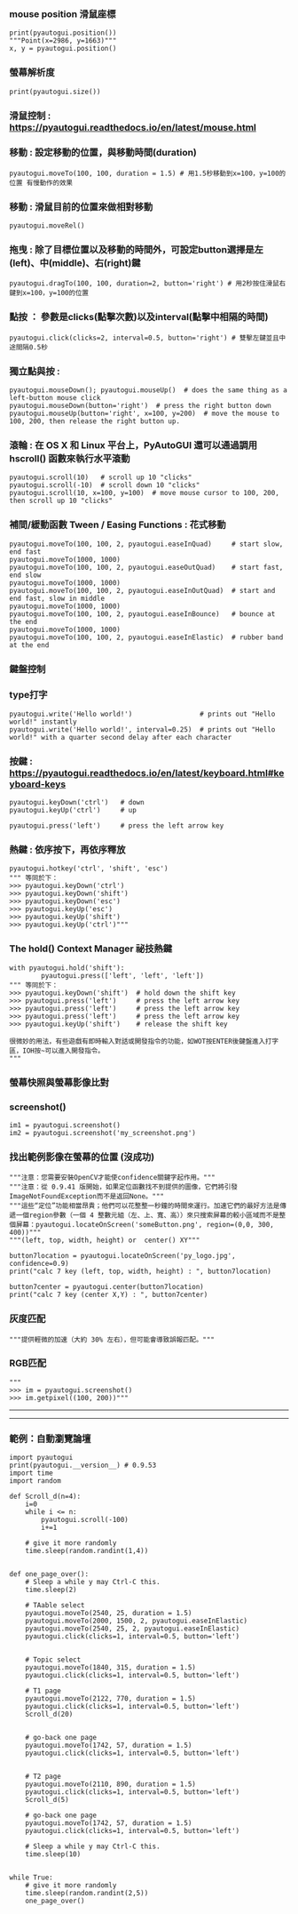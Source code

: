 ### mouse position 滑鼠座標
    print(pyautogui.position())
    """Point(x=2986, y=1663)"""
    x, y = pyautogui.position()

### 螢幕解析度
    print(pyautogui.size())



### 滑鼠控制 : https://pyautogui.readthedocs.io/en/latest/mouse.html

### 移動 : 設定移動的位置，與移動時間(duration)
    pyautogui.moveTo(100, 100, duration = 1.5) # 用1.5秒移動到x=100，y=100的位置 有慢動作的效果

### 移動 : 滑鼠目前的位置來做相對移動
    pyautogui.moveRel()


### 拖曳 : 除了目標位置以及移動的時間外，可設定button選擇是左(left)、中(middle)、右(right)鍵
    pyautogui.dragTo(100, 100, duration=2, button='right') # 用2秒按住滑鼠右鍵到x=100，y=100的位置


### 點按 ： 參數是clicks(點擊次數)以及interval(點擊中相隔的時間)
    pyautogui.click(clicks=2, interval=0.5, button='right') # 雙擊左鍵並且中途間隔0.5秒

### 獨立點與按 :
    pyautogui.mouseDown(); pyautogui.mouseUp()  # does the same thing as a left-button mouse click
    pyautogui.mouseDown(button='right')  # press the right button down
    pyautogui.mouseUp(button='right', x=100, y=200)  # move the mouse to 100, 200, then release the right button up.


### 滾輪 : 在 OS X 和 Linux 平台上，PyAutoGUI 還可以通過調用 hscroll() 函數來執行水平滾動
    pyautogui.scroll(10)   # scroll up 10 "clicks"
    pyautogui.scroll(-10)  # scroll down 10 "clicks"
    pyautogui.scroll(10, x=100, y=100)  # move mouse cursor to 100, 200, then scroll up 10 "clicks"


### 補間/緩動函數 Tween / Easing Functions : 花式移動
    pyautogui.moveTo(100, 100, 2, pyautogui.easeInQuad)     # start slow, end fast
    pyautogui.moveTo(1000, 1000)
    pyautogui.moveTo(100, 100, 2, pyautogui.easeOutQuad)    # start fast, end slow
    pyautogui.moveTo(1000, 1000)
    pyautogui.moveTo(100, 100, 2, pyautogui.easeInOutQuad)  # start and end fast, slow in middle
    pyautogui.moveTo(1000, 1000)
    pyautogui.moveTo(100, 100, 2, pyautogui.easeInBounce)   # bounce at the end
    pyautogui.moveTo(1000, 1000)
    pyautogui.moveTo(100, 100, 2, pyautogui.easeInElastic)  # rubber band at the end



### 鍵盤控制

### type打字
    pyautogui.write('Hello world!')                 # prints out "Hello world!" instantly
    pyautogui.write('Hello world!', interval=0.25)  # prints out "Hello world!" with a quarter second delay after each character

### 按鍵 : https://pyautogui.readthedocs.io/en/latest/keyboard.html#keyboard-keys
    pyautogui.keyDown('ctrl')   # down
    pyautogui.keyUp('ctrl')     # up

    pyautogui.press('left')     # press the left arrow key

### 熱鍵 : 依序按下，再依序釋放
    pyautogui.hotkey('ctrl', 'shift', 'esc')
    """ 等同於下：
    >>> pyautogui.keyDown('ctrl')
    >>> pyautogui.keyDown('shift')
    >>> pyautogui.keyDown('esc')
    >>> pyautogui.keyUp('esc')
    >>> pyautogui.keyUp('shift')
    >>> pyautogui.keyUp('ctrl')"""

### The hold() Context Manager 祕技熱鍵
    with pyautogui.hold('shift'):
            pyautogui.press(['left', 'left', 'left'])
    """ 等同於下：
    >>> pyautogui.keyDown('shift')  # hold down the shift key
    >>> pyautogui.press('left')     # press the left arrow key
    >>> pyautogui.press('left')     # press the left arrow key
    >>> pyautogui.press('left')     # press the left arrow key
    >>> pyautogui.keyUp('shift')    # release the shift key

    很微妙的用法，有些遊戲有即時輸入對話或開發指令的功能，如WOT按ENTER後鍵盤進入打字區，IOH按~可以進入開發指令。
    """


### 螢幕快照與螢幕影像比對

### screenshot()
    im1 = pyautogui.screenshot()
    im2 = pyautogui.screenshot('my_screenshot.png')


### 找出範例影像在螢幕的位置 (沒成功)
    """注意：您需要安裝OpenCV才能使confidence關鍵字起作用。"""
    """注意：從 0.9.41 版開始，如果定位函數找不到提供的圖像，它們將引發ImageNotFoundException而不是返回None。"""
    """這些“定位”功能相當昂貴；他們可以花整整一秒鐘的時間來運行。加速它們的最好方法是傳遞一個region參數（一個 4 整數元組（左、上、寬、高））來只搜索屏幕的較小區域而不是整個屏幕：pyautogui.locateOnScreen('someButton.png', region=(0,0, 300, 400))"""
    """(left, top, width, height) or  center() XY"""

    button7location = pyautogui.locateOnScreen('py_logo.jpg', confidence=0.9)
    print("calc 7 key (left, top, width, height) : ", button7location)

    button7center = pyautogui.center(button7location)
    print("calc 7 key (center X,Y) : ", button7center)

### 灰度匹配
    """提供輕微的加速（大約 30% 左右），但可能會導致誤報匹配。"""

### RGB匹配
    """
    >>> im = pyautogui.screenshot()
    >>> im.getpixel((100, 200))"""


 * * *
 
 * * *
 
 ### 範例：自動瀏覽論壇
 
    import pyautogui
    print(pyautogui.__version__) # 0.9.53
    import time
    import random

    def Scroll_d(n=4):
        i=0
        while i <= n:
            pyautogui.scroll(-100)
            i+=1
        
        # give it more randomly
        time.sleep(random.randint(1,4))


    def one_page_over():
        # Sleep a while y may Ctrl-C this.
        time.sleep(2)

        # TAable select
        pyautogui.moveTo(2540, 25, duration = 1.5)
        pyautogui.moveTo(2000, 1500, 2, pyautogui.easeInElastic)
        pyautogui.moveTo(2540, 25, 2, pyautogui.easeInElastic)
        pyautogui.click(clicks=1, interval=0.5, button='left')


        # Topic select
        pyautogui.moveTo(1840, 315, duration = 1.5)
        pyautogui.click(clicks=1, interval=0.5, button='left')

        # T1 page
        pyautogui.moveTo(2122, 770, duration = 1.5)
        pyautogui.click(clicks=1, interval=0.5, button='left')
        Scroll_d(20)


        # go-back one page
        pyautogui.moveTo(1742, 57, duration = 1.5)
        pyautogui.click(clicks=1, interval=0.5, button='left')


        # T2 page
        pyautogui.moveTo(2110, 890, duration = 1.5)
        pyautogui.click(clicks=1, interval=0.5, button='left')
        Scroll_d(5)

        # go-back one page
        pyautogui.moveTo(1742, 57, duration = 1.5)
        pyautogui.click(clicks=1, interval=0.5, button='left')

        # Sleep a while y may Ctrl-C this.
        time.sleep(10)


    while True:
        # give it more randomly
        time.sleep(random.randint(2,5))
        one_page_over()
 
 
